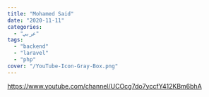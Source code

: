 ```yaml
---
title: "Mohamed Said"
date: "2020-11-11"
categories:
  - "عربي"
tags:
  - "backend"
  - "laravel"
  - "php"
cover: "/YouTube-Icon-Gray-Box.png"
---
```


https://www.youtube.com/channel/UCOcg7do7yccfY412KBm6bhA
